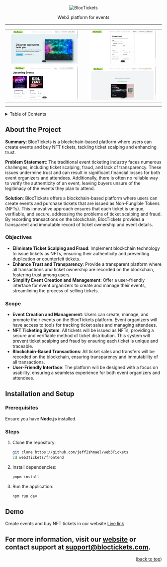 <!-- TITLE -->
<p align="center">
<img src="https://github.com/johnnjuki/bloctickets/assets/84154246/f5c117ef-1d2e-4adf-88e3-da3197b8a5a9" width="200px" alt="BlocTickets" />

  <p align="center">Web3 platform for events</p>
</p>

------

<div align="center"> <table> <tr> <td align="center"> <img src="./Home.png" width="90%" alt="Home Page" /> </td> <td align="center"> <img src="./Create event.png" width="90%" alt="Create Event" /> </td> </tr> <tr> <td align="center"> <img src="./events.png" width="90%" alt="Events" /> </td> <td align="center"> <img src="./image.png" width="90%" alt="Image" /> </td> </tr> </table> </div>

------

<details>
<summary> Table of Contents</summary>

- [About the Project](#about-the-project)
- [Installation and Setup](#setup-guide)
- [Demo](#demo)

</details>

## About the Project

**Summary**: BlocTickets is a blockchain-based platform where users can create events and buy NFT tickets, tackling ticket scalping and enhancing trust. 

**Problem Statement**: The traditional event ticketing industry faces numerous challenges, including ticket scalping, fraud, and lack of transparency. These issues undermine trust and can result in significant financial losses for both event organizers and attendees. Additionally, there is often no reliable way to verify the authenticity of an event, leaving buyers unsure of the legitimacy of the events they plan to attend.

**Solution**: BlocTickets offers a blockchain-based platform where users can create events and purchase tickets that are issued as Non-Fungible Tokens (NFTs). This innovative approach ensures that each ticket is unique, verifiable, and secure, addressing the problems of ticket scalping and fraud. By recording transactions on the blockchain, BlocTickets provides a transparent and immutable record of ticket ownership and event details.

### Objectives
- **Eliminate Ticket Scalping and Fraud**: Implement blockchain technology to issue tickets as NFTs, ensuring their authenticity and preventing duplication or counterfeit tickets.
- **Enhance Trust and Transparency**: Provide a transparent platform where all transactions and ticket ownership are recorded on the blockchain, fostering trust among users.
- **Simplify Event Creation and Management**: Offer a user-friendly interface for event organizers to create and manage their events, streamlining the process of selling tickets.

### Scope
- **Event Creation and Management**: Users can create, manage, and promote their events on the BlocTickets platform. Event organizers will have access to tools for tracking ticket sales and managing attendees.
- **NFT Ticketing System**: All tickets will be issued as NFTs, providing a secure and verifiable method of ticket distribution. This system will prevent ticket scalping and fraud by ensuring each ticket is unique and traceable.
- **Blockchain-Based Transactions**: All ticket sales and transfers will be recorded on the blockchain, ensuring transparency and immutability of all transactions.
- **User-Friendly Interface**: The platform will be designed with a focus on usability, ensuring a seamless experience for both event organizers and attendees.


## Installation and Setup

### Prerequisites
Ensure you have **Node.js** installed.

### Steps
1. Clone the repository:
   ```bash
   git clone https://github.com/jeffIshmael/web3Tickets
   cd web3Tickets/frontend
   ```
2. Install dependencies:

    ```bash
    pnpm install
    ```

3. Run the application:

    ```bash
    npm run dev
    ```

## Demo
Create events and buy NFT tickets in our website [Live link](https://bloc-tickets.vercel.app/)

For more information, visit our [website](https://bloc-tickets.vercel.app/) or contact support at [support@bloctickets.com](mailto:jeffianmuchiri24@gmail.com).
------

<p align="right">(<a href="#top">back to top</a>)</p>
